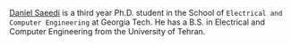 [Daniel Saeedi](https://daniel-saeedi.github.io) is a third year Ph.D. student in the School of `Electrical and Computer Engineering` at Georgia Tech. He has a B.S. in Electrical and Computer Engineering from the University of Tehran.
